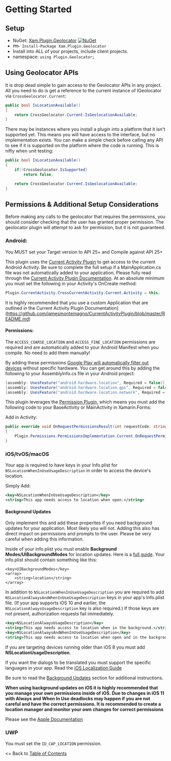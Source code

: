 # Getting Started

## Setup
* NuGet: [Xam.Plugin.Geolocator](http://www.nuget.org/packages/Xam.Plugin.Geolocator) [![NuGet](https://img.shields.io/nuget/v/Xam.Plugin.Geolocator.svg?label=NuGet)](https://www.nuget.org/packages/Xam.Plugin.Geolocator/)
* `PM> Install-Package Xam.Plugin.Geolocator`
* Install into ALL of your projects, include client projects.
* namespace: `using Plugin.Geolocator;`


## Using Geolocator APIs
It is drop dead simple to gain access to the Geolocator APIs in any project. All you need to do is get a reference to the current instance of IGeolocator via `CrossGeolocator.Current`:

```csharp
public bool IsLocationAvailable()
{
    return CrossGeolocator.Current.IsGeolocationAvailable;
}
```

There may be instances where you install a plugin into a platform that it isn't supported yet. This means you will have access to the interface, but no implementation exists. You can make a simple check before calling any API to see if it is supported on the platform where the code is running. This is nifty when unit testing:

```csharp
public bool IsLocationAvailable()
{
    if(!CrossGeolocator.IsSupported)
        return false;

    return CrossGeolocator.Current.IsGeolocationAvailable;
}
```



## Permissions & Additional Setup Considerations
Before making any calls to the geolocator that requires the permissions, you should consider checking that the user has granted proper permission. The geolocator plugin will attempt to ask for permission, but it is not guaranteed.

### Android:
You MUST set your Target version to API 25+ and Compile against API 25+

This plugin uses the [Current Activity Plugin](https://github.com/jamesmontemagno/CurrentActivityPlugin/blob/master/README.md) to get access to the current Android Activity. Be sure to complete the full setup if a MainApplication.cs file was not automatically added to your application. Please fully read through the [Current Activity Plugin Documentation](https://github.com/jamesmontemagno/CurrentActivityPlugin/blob/master/README.md). At an absolute minimum you must set the following in your Activity's OnCreate method:

```csharp
Plugin.CurrentActivity.CrossCurrentActivity.Current.Activity = this;
```

It is highly recommended that you use a custom Application that are outlined in the Current Activity Plugin Documentation](https://github.com/jamesmontemagno/CurrentActivityPlugin/blob/master/README.md)

#### Permissions:
The `ACCESS_COARSE_LOCATION` and `ACCESS_FINE_LOCATION` permissions are required and are automatically added to your Android Manifest when you compile. No need to add them manually!

By adding these permissions [Google Play will automatically filter out devices](http://developer.android.com/guide/topics/manifest/uses-feature-element.html#permissions-features) without specific hardware. You can get around this by adding the following to your AssemblyInfo.cs file in your Android project:

```csharp
[assembly: UsesFeature("android.hardware.location", Required = false)]
[assembly: UsesFeature("android.hardware.location.gps", Required = false)]
[assembly: UsesFeature("android.hardware.location.network", Required = false)]
```

This plugin leverages the [Permission Plugin](http://github.com/jamesmontemagno/permissionsplugin), which means you must add the following code to your BaseActivity or MainActivity in Xamarin.Forms:

Add in Activity:
```csharp
public override void OnRequestPermissionsResult(int requestCode, string[] permissions, Android.Content.PM.Permission[] grantResults)
{
    Plugin.Permissions.PermissionsImplementation.Current.OnRequestPermissionsResult(requestCode, permissions, grantResults);
}
```

### iOS/tvOS/macOS
Your app is required to have keys in your Info.plist for `NSLocationWhenInUseUsageDescription` in order to access the device's location. 

Simply Add:
```xml
<key>NSLocationWhenInUseUsageDescription</key>
<string>This app needs access to location when open.</string>
```

#### Background Updates
Only implement this and add these properites if you need background updates for your application. Most likely you will not. Adding this also has direct impact on permissions and prompts to the user. Please be very careful when adding this information.

Inside of your info.plist you must enable **Background Modes/UIBackgroundModes** for location updates. Here is a [full guide](https://developer.xamarin.com/guides/ios/application_fundamentals/backgrounding/ios_backgrounding_walkthroughs/location_walkthrough/). Your info.plist should contain something like this:

```
<key>UIBackgroundModes</key>
<array>
	<string>location</string>
</array>
```

In addition to `NSLocationWhenInUseUsageDescription` you are required to add `NSLocationAlwaysAndWhenInUseUsageDescription` keys in your app's Info.plist file. (If your app supports iOS 10 and earlier, the `NSLocationAlwaysUsageDescription` key is also required.) If those keys are not present, authorization requests fail immediately.

```xml
<key>NSLocationAlwaysUsageDescription</key>
<string>This app needs access to location when in the background.</string>
<key>NSLocationAlwaysAndWhenInUseUsageDescription</key>
<string>This app needs access to location when open and in the background.</string>
```

If you are targeting devices running older than iOS 8 you must add **NSLocationUsageDescription**.

If you want the dialogs to be translated you must support the specific languages in your app. Read the [iOS Localization Guide](https://developer.xamarin.com/guides/ios/advanced_topics/localization_and_internationalization/)

Be sure to read the [Background Updates](BackgroundUpdates.md) section for additional instructions.

**When using background updates on iOS it is highly recommended that you manage your own permissions inside of iOS. Due to changes in iOS 11 with Always and When In Use deadlocks may happen if you are not careful and have the correct permissions. It is recommended to create a location manager and monitor your own changes for correct permissions**


Please see the [Apple Documentation](https://devstreaming-cdn.apple.com/videos/wwdc/2017/713tkef4yl0sv3k/713/713_whats_new_in_location_technologies.pdf)

### UWP
You must set the `ID_CAP_LOCATION` permission.





<= Back to [Table of Contents](README.md)
